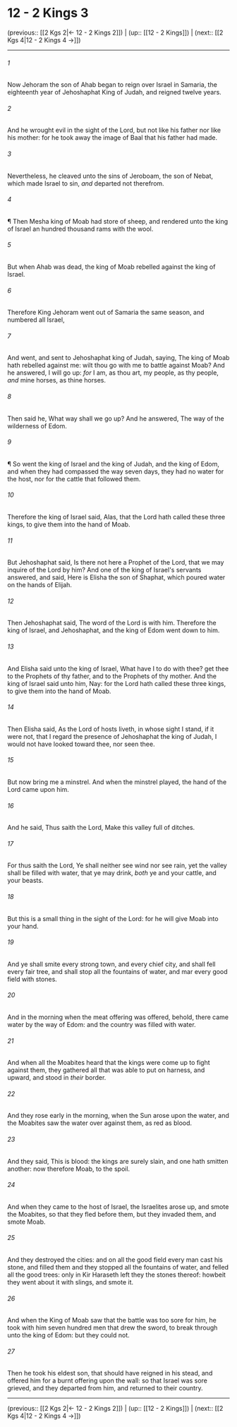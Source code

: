 # 12 - 2 Kings 3

(previous:: [[2 Kgs 2|← 12 - 2 Kings 2]]) | (up:: [[12 - 2 Kings]]) | (next:: [[2 Kgs 4|12 - 2 Kings 4 →]])

***


###### 1 
Now Jehoram the son of Ahab began to reign over Israel in Samaria, the eighteenth year of Jehoshaphat King of Judah, and reigned twelve years. 

###### 2 
And he wrought evil in the sight of the Lord, but not like his father nor like his mother: for he took away the image of Baal that his father had made. 

###### 3 
Nevertheless, he cleaved unto the sins of Jeroboam, the son of Nebat, which made Israel to sin, _and_ departed not therefrom. 

###### 4 
¶ Then Mesha king of Moab had store of sheep, and rendered unto the king of Israel an hundred thousand rams with the wool. 

###### 5 
But when Ahab was dead, the king of Moab rebelled against the king of Israel. 

###### 6 
Therefore King Jehoram went out of Samaria the same season, and numbered all Israel, 

###### 7 
And went, and sent to Jehoshaphat king of Judah, saying, The king of Moab hath rebelled against me: wilt thou go with me to battle against Moab? And he answered, I will go up: _for_ I am, as thou art, my people, as thy people, _and_ mine horses, as thine horses. 

###### 8 
Then said he, What way shall we go up? And he answered, The way of the wilderness of Edom. 

###### 9 
¶ So went the king of Israel and the king of Judah, and the king of Edom, and when they had compassed the way seven days, they had no water for the host, nor for the cattle that followed them. 

###### 10 
Therefore the king of Israel said, Alas, that the Lord hath called these three kings, to give them into the hand of Moab. 

###### 11 
But Jehoshaphat said, Is there not here a Prophet of the Lord, that we may inquire of the Lord by him? And one of the king of Israel's servants answered, and said, Here is Elisha the son of Shaphat, which poured water on the hands of Elijah. 

###### 12 
Then Jehoshaphat said, The word of the Lord is with him. Therefore the king of Israel, and Jehoshaphat, and the king of Edom went down to him. 

###### 13 
And Elisha said unto the king of Israel, What have I to do with thee? get thee to the Prophets of thy father, and to the Prophets of thy mother. And the king of Israel said unto him, Nay: for the Lord hath called these three kings, to give them into the hand of Moab. 

###### 14 
Then Elisha said, As the Lord of hosts liveth, in whose sight I stand, if it were not, that I regard the presence of Jehoshaphat the king of Judah, I would not have looked toward thee, nor seen thee. 

###### 15 
But now bring me a minstrel. And when the minstrel played, the hand of the Lord came upon him. 

###### 16 
And he said, Thus saith the Lord, Make this valley full of ditches. 

###### 17 
For thus saith the Lord, Ye shall neither see wind nor see rain, yet the valley shall be filled with water, that ye may drink, _both_ ye and your cattle, and your beasts. 

###### 18 
But this is a small thing in the sight of the Lord: for he will give Moab into your hand. 

###### 19 
And ye shall smite every strong town, and every chief city, and shall fell every fair tree, and shall stop all the fountains of water, and mar every good field with stones. 

###### 20 
And in the morning when the meat offering was offered, behold, there came water by the way of Edom: and the country was filled with water. 

###### 21 
And when all the Moabites heard that the kings were come up to fight against them, they gathered all that was able to put on harness, and upward, and stood in _their_ border. 

###### 22 
And they rose early in the morning, when the Sun arose upon the water, and the Moabites saw the water over against them, as red as blood. 

###### 23 
And they said, This is blood: the kings are surely slain, and one hath smitten another: now therefore Moab, to the spoil. 

###### 24 
And when they came to the host of Israel, the Israelites arose up, and smote the Moabites, so that they fled before them, but they invaded them, and smote Moab. 

###### 25 
And they destroyed the cities: and on all the good field every man cast his stone, and filled them and they stopped all the fountains of water, and felled all the good trees: only in Kir Haraseth left they the stones thereof: howbeit they went about it with slings, and smote it. 

###### 26 
And when the King of Moab saw that the battle was too sore for him, he took with him seven hundred men that drew the sword, to break through unto the king of Edom: but they could not. 

###### 27 
Then he took his eldest son, that should have reigned in his stead, and offered him for a burnt offering upon the wall: so that Israel was sore grieved, and they departed from him, and returned to their country.

***

(previous:: [[2 Kgs 2|← 12 - 2 Kings 2]]) | (up:: [[12 - 2 Kings]]) | (next:: [[2 Kgs 4|12 - 2 Kings 4 →]])
